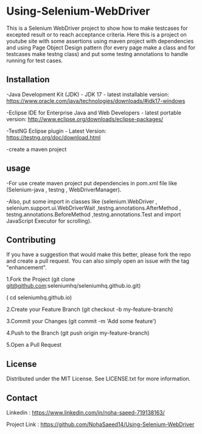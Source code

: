 # Using-Selenium-WebDriver
This is a Selenium WebDriver project to show how to make testcases for excepted result or to reach acceptance criteria.
Here this is a project on youtube site with some assertions using maven project with dependencies and using Page Object Design pattern (for every page make a class and for testcases make testng class) and put some testng annotations to handle running for test cases.

## Installation
-Java Development Kit (JDK) - JDK 17 - latest installable version: 
https://www.oracle.com/java/technologies/downloads/#jdk17-windows

-Eclipse IDE for Enterprise Java and Web Developers - latest portable version:
http://www.eclipse.org/downloads/eclipse-packages/

-TestNG Eclipse plugin - Latest Version:
https://testng.org/doc/download.html

-create a maven project

## usage 
-For use create maven project put dependencies in pom.xml file like (Selenium-java , testng , WebDriverManager).

-Also, put some import in classes like (selenium.WebDriver , selenium.support.ui.WebDriverWait ,testng.annotations.AfterMethod , testng.annotations.BeforeMethod ,testng.annotations.Test  and import JavaScript Executor for scrolling).

## Contributing
If you have a suggestion that would make this better, please fork the repo and create a pull request. You can also simply open an issue with the tag "enhancement".

1.Fork the Project
(git clone git@github.com:seleniumhq/seleniumhq.github.io.git)

( cd seleniumhq.github.io)

2.Create your Feature Branch (git checkout -b my-feature-branch)

3.Commit your Changes (git commit -m 'Add some feature')

4.Push to the Branch (git push origin my-feature-branch)

5.Open a Pull Request

## License 
Distributed under the MIT License. See LICENSE.txt for more information.

## Contact
Linkedin :  https://www.linkedin.com/in/noha-saeed-719138163/

Project Link : https://github.com/NohaSaeed14/Using-Selenium-WebDriver
